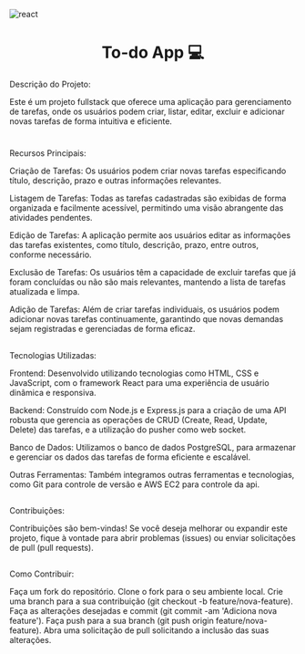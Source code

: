 [REACT__BADGE]: https://img.shields.io/badge/React-005CFE?style=for-the-badge&logo=react
![react][REACT__BADGE]

<h1 align="center" style="font-weight: bold;">To-do App 💻</h1>


Descrição do Projeto:

Este é um projeto fullstack que oferece uma aplicação para gerenciamento de tarefas, onde os usuários podem criar, listar, editar, excluir e adicionar novas tarefas de forma intuitiva e eficiente.

#
Recursos Principais:

Criação de Tarefas: Os usuários podem criar novas tarefas especificando título, descrição, prazo e outras informações relevantes.

Listagem de Tarefas: Todas as tarefas cadastradas são exibidas de forma organizada e facilmente acessível, permitindo uma visão abrangente das atividades pendentes.

Edição de Tarefas: A aplicação permite aos usuários editar as informações das tarefas existentes, como título, descrição, prazo, entre outros, conforme necessário.

Exclusão de Tarefas: Os usuários têm a capacidade de excluir tarefas que já foram concluídas ou não são mais relevantes, mantendo a lista de tarefas atualizada e limpa.

Adição de Tarefas: Além de criar tarefas individuais, os usuários podem adicionar novas tarefas continuamente, garantindo que novas demandas sejam registradas e gerenciadas de forma eficaz.

##

Tecnologias Utilizadas:

Frontend: Desenvolvido utilizando tecnologias como HTML, CSS e JavaScript, com o framework React para uma experiência de usuário dinâmica e responsiva.

Backend: Construído com Node.js e Express.js para a criação de uma API robusta que gerencia as operações de CRUD (Create, Read, Update, Delete) das tarefas, e a utilização do pusher como web socket.

Banco de Dados: Utilizamos o banco de dados PostgreSQL, para armazenar e gerenciar os dados das tarefas de forma eficiente e escalável.

Outras Ferramentas: Também integramos outras ferramentas e tecnologias, como Git para controle de versão e AWS EC2 para controle da api.

##
Contribuições:

Contribuições são bem-vindas! Se você deseja melhorar ou expandir este projeto, fique à vontade para abrir problemas (issues) ou enviar solicitações de pull (pull requests).

##
Como Contribuir:

Faça um fork do repositório.
Clone o fork para o seu ambiente local.
Crie uma branch para a sua contribuição (git checkout -b feature/nova-feature).
Faça as alterações desejadas e commit (git commit -am 'Adiciona nova feature').
Faça push para a sua branch (git push origin feature/nova-feature).
Abra uma solicitação de pull solicitando a inclusão das suas alterações.
